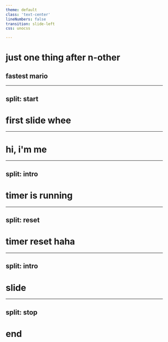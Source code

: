 ```yaml
---
theme: default
class: 'text-center'
lineNumbers: false
transition: slide-left
css: unocss

---
```

# just one thing after n-other

## fastest mario
---
split: start
---
# first slide whee

<Toc></Toc>

---

# hi, i'm me

---
split: intro
---

# timer is running

---
split: reset
---

# timer reset haha

---
split: intro
---

# slide

---
split: stop
---

# end
